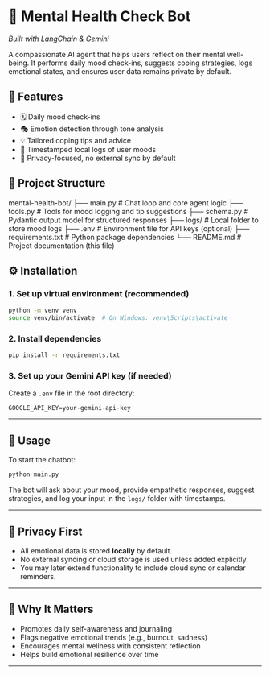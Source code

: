 # 🧠 Mental Health Check Bot  
*Built with LangChain & Gemini*

A compassionate AI agent that helps users reflect on their mental well-being. It performs daily mood check-ins, suggests coping strategies, logs emotional states, and ensures user data remains private by default.

## 🌟 Features
- 🗓️ Daily mood check-ins
- 🎭 Emotion detection through tone analysis
- 💡 Tailored coping tips and advice
- 📒 Timestamped local logs of user moods
- 🔐 Privacy-focused, no external sync by default


## 📁 Project Structure

mental-health-bot/
├── main.py            # Chat loop and core agent logic
├── tools.py           # Tools for mood logging and tip suggestions
├── schema.py          # Pydantic output model for structured responses
├── logs/              # Local folder to store mood logs
├── .env               # Environment file for API keys (optional)
├── requirements.txt   # Python package dependencies
└── README.md          # Project documentation (this file)


## ⚙️ Installation

### 1. Set up virtual environment (recommended)

```bash
python -m venv venv
source venv/bin/activate  # On Windows: venv\Scripts\activate
````

### 2. Install dependencies

```bash
pip install -r requirements.txt
```

### 3. Set up your Gemini API key (if needed)

Create a `.env` file in the root directory:

```
GOOGLE_API_KEY=your-gemini-api-key
```

---

## 🚀 Usage

To start the chatbot:

```bash
python main.py
```

The bot will ask about your mood, provide empathetic responses, suggest strategies, and log your input in the `logs/` folder with timestamps.

---

## 🔐 Privacy First

* All emotional data is stored **locally** by default.
* No external syncing or cloud storage is used unless added explicitly.
* You may later extend functionality to include cloud sync or calendar reminders.

---

## 💬 Why It Matters

* Promotes daily self-awareness and journaling
* Flags negative emotional trends (e.g., burnout, sadness)
* Encourages mental wellness with consistent reflection
* Helps build emotional resilience over time

---
